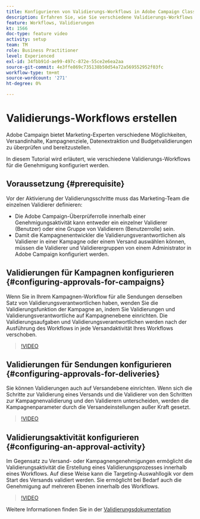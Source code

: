 ```yaml
---
title: Konfigurieren von Validierungs-Workflows in Adobe Campaign Classic
description: Erfahren Sie, wie Sie verschiedene Validierungs-Workflows konfigurieren.
feature: Workflows, Validierungen
kt: 1566
doc-type: feature video
activity: setup
team: TM
role: Business Practitioner
level: Experienced
exl-id: 34fbb91d-ae99-497c-872e-55ce2e6ea2aa
source-git-commit: 4e3ffe869c735138b50d54a72a569552952f03fc
workflow-type: tm+mt
source-wordcount: '271'
ht-degree: 0%

---
```



# Validierungs-Workflows erstellen

Adobe Campaign bietet Marketing-Experten verschiedene Möglichkeiten, Versandinhalte, Kampagnenziele, Datenextraktion und Budgetvalidierungen zu überprüfen und bereitzustellen.

In diesem Tutorial wird erläutert, wie verschiedene Validierungs-Workflows für die Genehmigung konfiguriert werden.

## Voraussetzung {#prerequisite}

Vor der Aktivierung der Validierungsschritte muss das Marketing-Team die einzelnen Validierer definieren:

* Die Adobe Campaign-Überprüferrolle innerhalb einer Genehmigungsaktivität kann entweder ein einzelner Validierer (Benutzer) oder eine Gruppe von Validierern (Benutzerrolle) sein.
* Damit die Kampagnenentwickler die Validierungsverantwortlichen als Validierer in einer Kampagne oder einem Versand auswählen können, müssen die Validierer und Validierergruppen von einem Administrator in Adobe Campaign konfiguriert werden.

## Validierungen für Kampagnen konfigurieren {#configuring-approvals-for-campaigns}

Wenn Sie in Ihrem Kampagnen-Workflow für alle Sendungen denselben Satz von Validierungsverantwortlichen haben, wenden Sie die Validierungsfunktion der Kampagne an, indem Sie Validierungen und Validierungsverantwortliche auf Kampagnenebene einrichten. Die Validierungsaufgaben und Validierungsverantwortlichen werden nach der Ausführung des Workflows in jede Versandaktivität Ihres Workflows verschoben.

>[!VIDEO](https://video.tv.adobe.com/v/25175?quality=12)

## Validierungen für Sendungen konfigurieren {#configuring-approvals-for-deliveries}

Sie können Validierungen auch auf Versandebene einrichten. Wenn sich die Schritte zur Validierung eines Versands und die Validierer von den Schritten zur Kampagnenvalidierung und den Validierern unterscheiden, werden die Kampagnenparameter durch die Versandeinstellungen außer Kraft gesetzt.

>[!VIDEO](https://video.tv.adobe.com/v/25176?quality=12)

## Validierungsaktivität konfigurieren {#configuring-an-approval-activity}

Im Gegensatz zu Versand- oder Kampagnengenehmigungen ermöglicht die Validierungsaktivität die Erstellung eines Validierungsprozesses innerhalb eines Workflows. Auf diese Weise kann die Targeting-Auswahllogik vor dem Start des Versands validiert werden. Sie ermöglicht bei Bedarf auch die Genehmigung auf mehreren Ebenen innerhalb des Workflows.

>[!VIDEO](https://video.tv.adobe.com/v/25174?quality=12)

Weitere Informationen finden Sie in der [Validierungsdokumentation](https://experienceleague.adobe.com/docs/campaign-classic/using/automating-with-workflows/flow-control-activities/approval.html)
